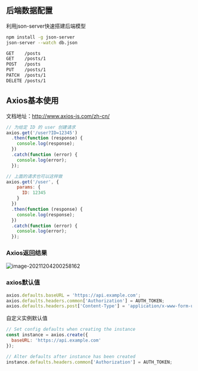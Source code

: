 ## 后端数据配置

利用json-server快速搭建后端模型

```bash
npm install -g json-server
json-server --watch db.json

GET    /posts
GET    /posts/1
POST   /posts
PUT    /posts/1
PATCH  /posts/1
DELETE /posts/1
```
## Axios基本使用

文档地址：http://www.axios-js.com/zh-cn/

```javascript
// 为给定 ID 的 user 创建请求
axios.get('/user?ID=12345')
  .then(function (response) {
    console.log(response);
  })
  .catch(function (error) {
    console.log(error);
  });

// 上面的请求也可以这样做
axios.get('/user', {
    params: {
      ID: 12345
    }
  })
  .then(function (response) {
    console.log(response);
  })
  .catch(function (error) {
    console.log(error);
  });
```

### Axios返回结果

![image-20211204200258162](https://typora-1300715298.cos.ap-shanghai.myqcloud.com/img/image-20211204200258162.png)

### axios默认值

```javascript
axios.defaults.baseURL = 'https://api.example.com';
axios.defaults.headers.common['Authorization'] = AUTH_TOKEN;
axios.defaults.headers.post['Content-Type'] = 'application/x-www-form-urlencoded';
```
自定义实例默认值
```javascript
// Set config defaults when creating the instance
const instance = axios.create({
  baseURL: 'https://api.example.com'
});

// Alter defaults after instance has been created
instance.defaults.headers.common['Authorization'] = AUTH_TOKEN;
```